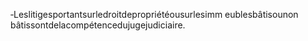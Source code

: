 ‐Leslitigesportantsurledroitdepropriétéousurlesimm eublesbâtisounon bâtissontdelacompétencedujugejudiciaire.